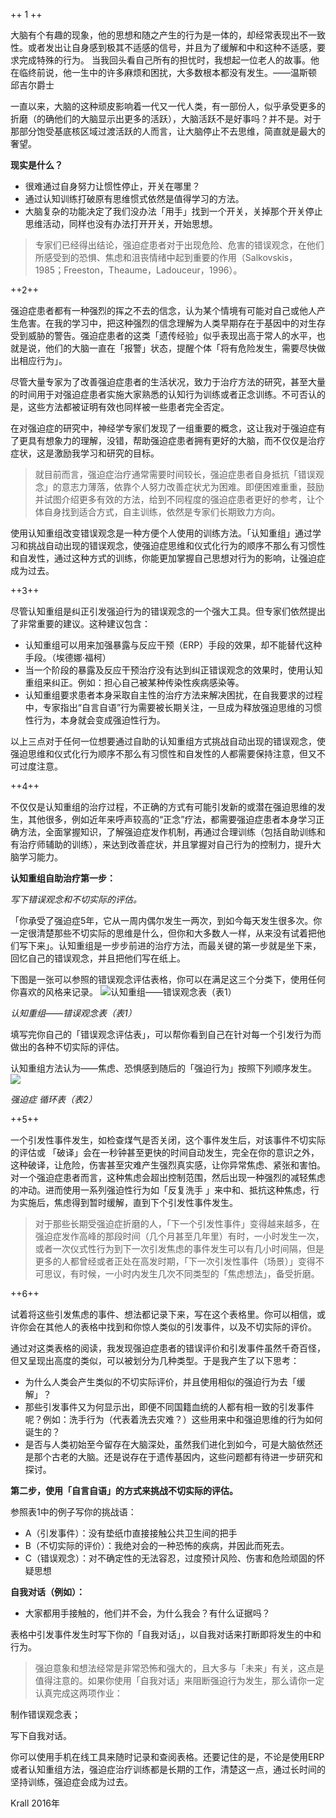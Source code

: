++ 1 ++

大脑有个有趣的现象，他的思想和随之产生的行为是一体的，却经常表现出不一致性。或者发出让自身感到极其不适感的信号，并且为了缓解和中和这种不适感，要求完成特殊的行为。
当我回头看自己所有的担忧时，我想起一位老人的故事。他在临终前说，他一生中的许多麻烦和困扰，大多数根本都没有发生。——温斯顿 邱吉尔爵士

一直以来，大脑的这种顽皮影响着一代又一代人类，有一部份人，似乎承受更多的折磨（的确他们的大脑显示出更多的活跃），大脑活跃不是好事吗？并不是。对于那部分饱受基底核区域过渡活跃的人而言，让大脑停止不去思维，简直就是最大的奢望。

**现实是什么？**

- 很难通过自身努力让惯性停止，开关在哪里？
- 通过认知训练打破原有思维惯式依然是值得学习的方法。
- 大脑复杂的功能决定了我们没办法「用手」找到一个开关，关掉那个开关停止思维活动，同样也没有办法打开开关，开始思想。

> 专家们已经得出结论，强迫症患者对于出现危险、危害的错误观念，在他们所感受到的恐惧、焦虑和沮丧情绪中起到重要的作用（Salkovskis，1985；Freeston，Theaume，Ladouceur，1996）。

++2++

强迫症患者都有一种强烈的挥之不去的信念，认为某个情境有可能对自己或他人产生危害。在我的学习中，把这种强烈的信念理解为人类早期存在于基因中的对生存受到威胁的警告。强迫症患者的这类「遗传经验」似乎表现出高于常人的水平，也就是说，他们的大脑一直在「报警」状态，提醒个体「将有危险发生，需要尽快做出相应行为」。

尽管大量专家为了改善强迫症患者的生活状况，致力于治疗方法的研究，甚至大量的时间用于对强迫症患者实施大家熟悉的认知行为训练或者正念训练。不可否认的是，这些方法都被证明有效也同样被一些患者完全否定。

在对强迫症的研究中，神经学专家们发现了一组重要的概念，这让我对于强迫症有了更具有想象力的理解，没错，帮助强迫症患者拥有更好的大脑，而不仅仅是治疗症状，这是激励我学习和研究的目标。

>就目前而言，强迫症治疗通常需要时间较长，强迫症患者自身抵抗「错误观念」的意志力薄落，依靠个人努力改善症状尤为困难。即便困难重重，鼓励并试图介绍更多有效的方法，给到不同程度的强迫症患者更好的参考，让个体自身找到适合方式，自主训练，依然是专家们长期致力方向。

使用认知重组改变错误观念是一种方便个人使用的训练方法。「认知重组」通过学习和挑战自动出现的错误观念，使强迫症思维和仪式化行为的顺序不那么有习惯性和自发性，通过这种方式的训练，你能更加掌握自己思想对行为的影响，让强迫症成为过去。

++3++

尽管认知重组是纠正引发强迫行为的错误观念的一个强大工具。但专家们依然提出了非常重要的建议。这种建议包含：

- 认知重组可以用来加强暴露与反应干预（ERP）手段的效果，却不能替代这种手段。（埃德娜·福柯）
- 当一个阶段的暴露及反应干预治疗没有达到纠正错误观念的效果时，使用认知重组来纠正。例如：担心自己被某种传染性疾病感染等。
- 认知重组要求患者本身采取自主性的治疗方法来解决困扰，在自我要求的过程中，专家指出“自言自语”行为需要被长期关注，一旦成为释放强迫思维的习惯性行为，本身就会变成强迫性行为。

以上三点对于任何一位想要通过自助的认知重组方式挑战自动出现的错误观念，使强迫思维和仪式化行为顺序不那么有习惯性和自发性的人都需要保持注意，但又不可过度注意。

++4++

不仅仅是认知重组的治疗过程，不正确的方式有可能引发新的或潜在强迫思维的发生，其他很多，例如近年来呼声较高的“正念”疗法，都需要强迫症患者本身学习正确方法，全面掌握知识，了解强迫症发作机制，再通过合理训练（包括自助训练和有治疗师辅助的训练），来达到改善症状，并且掌握对自己行为的控制力，提升大脑学习能力。

**认知重组自助治疗第一步：**

*写下错误观念和不切实际的评估。*

「你承受了强迫症5年，它从一周内偶尔发生一两次，到如今每天发生很多次。你一定很清楚那些不切实际的思维是什么，但你和大多数人一样，从来没有试着把他们写下来」。认知重组是一步步前进的治疗方法，而最关键的第一步就是坐下来，回忆自己的错误观念，并且把他们写在纸上。

下图是一张可以参照的错误观念评估表格，你可以在满足这三个分类下，使用任何你喜欢的风格来记录。
![认知重组——错误观念表（表1）](http://mmbiz.qpic.cn/mmbiz/4ZLsNUGN4BUoHXBazUIVpTmb3PexBgBZG4Q5ZfTU0mFMicCCDrFuib6LRO6AHoSHia78kMkhtGGzSv53T0otVVZzQ/640?wx_fmt=jpeg&wxfrom=5&wx_lazy=1)

*认知重组——错误观念表（表1）*

填写完你自己的「错误观念评估表」，可以帮你看到自己在针对每一个引发行为而做出的各种不切实际的评估。

认知重组方法认为——焦虑、恐惧感到随后的「强迫行为」按照下列顺序发生。
![](http://mmbiz.qpic.cn/mmbiz/4ZLsNUGN4BUoHXBazUIVpTmb3PexBgBZSfiaq7yj5LajRBCJXpClLVy1z5iasdfs3FQCpepU5UnYMNkOxcnTFA5w/640?wx_fmt=jpeg&wxfrom=5&wx_lazy=1)

*强迫症 循环表（表2）*

++5++

一个引发性事件发生，如检查煤气是否关闭，这个事件发生后，对该事件不切实际的评估或 「破译」会在一秒钟甚至更快的时间自动发生，完全在你的意识之外，这种破译，让危险，伤害甚至灾难产生强烈真实感，让你异常焦虑、紧张和害怕。对一个强迫症患者而言，这种焦虑会超出控制范围，然后出现一种强烈的减轻焦虑的冲动。进而使用一系列强迫性行为如「反复洗手 」来中和、抵抗这种焦虑，行为实施后，焦虑得到暂时缓解，直到下个引发性事件发生。

>对于那些长期受强迫症折磨的人，「下一个引发性事件」变得越来越多，在强迫症发作高峰的那段时间（几个月甚至几年里）有时，一小时发生一次，或者一次仪式性行为到下一次引发焦虑的事件发生可以有几小时间隔，但是更多的人都曾经或者正处在高发时期，「下一次引发性事件（场景）」变得不可思议，有时候，一小时内发生几次不同类型的「焦虑想法」，备受折磨。

++6++

试着将这些引发焦虑的事件、想法都记录下来，写在这个表格里。你可以相信，或许你会在其他人的表格中找到和你惊人类似的引发事件，以及不切实际的评价。

通过对这类表格的阅读，我发现强迫症患者的错误评价和引发事件虽然千奇百怪，但又呈现出高度的类似，可以被划分为几种类型。于是我产生了以下思考：

- 为什么人类会产生类似的不切实际评价，并且使用相似的强迫行为去「缓解」？
- 那些引发事件又为何显示出，即便不同国籍血统的人都有相一致的引发事件呢？例如：洗手行为（代表着洗去灾难？）这些用来中和强迫思维的行为如何诞生的？
- 是否与人类初始至今留存在大脑深处，虽然我们进化到如今，可是大脑依然还是那个古老的大脑。还是说存在于遗传基因内，这些问题都有待进一步研究和探讨。

**第二步，使用「自言自语」的方式来挑战不切实际的评估。**

参照表1中的例子写你的挑战语：

- A（引发事件）：没有垫纸巾直接接触公共卫生间的把手
- B（不切实际的评价）：我绝对会的一种恐怖的疾病，并因此而死去。
- C（错误观念）：对不确定性的无法容忍，过度预计风险、伤害和危险顽固的怀疑思想

**自我对话（例如）：**

- 大家都用手接触的，他们并不会，为什么我会？有什么证据吗？

表格中引发事件发生时写下你的「自我对话」，以自我对话来打断即将发生的中和行为。

>强迫意象和想法经常是非常恐怖和强大的，且大多与「未来」有关，这点是值得注意的。如果你使用「自我对话」来阻断强迫行为发生，那么请你一定认真完成这两项作业：

制作错误观念表；

写下自我对话。

你可以使用手机在线工具来随时记录和查阅表格。还要记住的是，不论是使用ERP或者认知重组方法，强迫症治疗训练都是长期的工作，清楚这一点，通过长时间的坚持训练，强迫症会成为过去。

Krall
2016年
